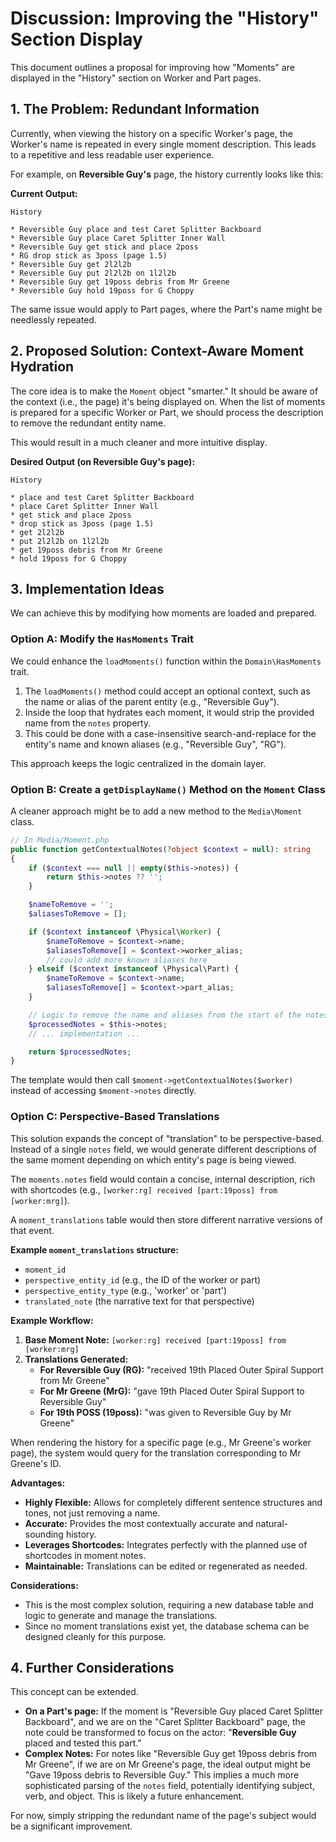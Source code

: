 # Discussion: Improving the "History" Section Display

This document outlines a proposal for improving how "Moments" are displayed in the "History" section on Worker and Part pages.

## 1. The Problem: Redundant Information

Currently, when viewing the history on a specific Worker's page, the Worker's name is repeated in every single moment description. This leads to a repetitive and less readable user experience.

For example, on **Reversible Guy's** page, the history currently looks like this:

**Current Output:**
```
History

* Reversible Guy place and test Caret Splitter Backboard
* Reversible Guy place Caret Splitter Inner Wall
* Reversible Guy get stick and place 2poss
* RG drop stick as 3poss (page 1.5)
* Reversible Guy get 2l2l2b
* Reversible Guy put 2l2l2b on 1l2l2b
* Reversible Guy get 19poss debris from Mr Greene
* Reversible Guy hold 19poss for G Choppy
```

The same issue would apply to Part pages, where the Part's name might be needlessly repeated.

## 2. Proposed Solution: Context-Aware Moment Hydration

The core idea is to make the `Moment` object "smarter." It should be aware of the context (i.e., the page) it's being displayed on. When the list of moments is prepared for a specific Worker or Part, we should process the description to remove the redundant entity name.

This would result in a much cleaner and more intuitive display.

**Desired Output (on Reversible Guy's page):**
```
History

* place and test Caret Splitter Backboard
* place Caret Splitter Inner Wall
* get stick and place 2poss
* drop stick as 3poss (page 1.5)
* get 2l2l2b
* put 2l2l2b on 1l2l2b
* get 19poss debris from Mr Greene
* hold 19poss for G Choppy
```

## 3. Implementation Ideas

We can achieve this by modifying how moments are loaded and prepared.

### Option A: Modify the `HasMoments` Trait

We could enhance the `loadMoments()` function within the `Domain\HasMoments` trait.

1.  The `loadMoments()` method could accept an optional context, such as the name or alias of the parent entity (e.g., "Reversible Guy").
2.  Inside the loop that hydrates each moment, it would strip the provided name from the `notes` property.
3.  This could be done with a case-insensitive search-and-replace for the entity's name and known aliases (e.g., "Reversible Guy", "RG").

This approach keeps the logic centralized in the domain layer.

### Option B: Create a `getDisplayName()` Method on the `Moment` Class

A cleaner approach might be to add a new method to the `Media\Moment` class.

```php
// In Media/Moment.php
public function getContextualNotes(?object $context = null): string
{
    if ($context === null || empty($this->notes)) {
        return $this->notes ?? '';
    }

    $nameToRemove = '';
    $aliasesToRemove = [];

    if ($context instanceof \Physical\Worker) {
        $nameToRemove = $context->name;
        $aliasesToRemove[] = $context->worker_alias;
        // could add more known aliases here
    } elseif ($context instanceof \Physical\Part) {
        $nameToRemove = $context->name;
        $aliasesToRemove[] = $context->part_alias;
    }

    // Logic to remove the name and aliases from the start of the notes string
    $processedNotes = $this->notes;
    // ... implementation ...

    return $processedNotes;
}
```

The template would then call `$moment->getContextualNotes($worker)` instead of accessing `$moment->notes` directly.

### Option C: Perspective-Based Translations

This solution expands the concept of "translation" to be perspective-based. Instead of a single `notes` field, we would generate different descriptions of the same moment depending on which entity's page is being viewed.

The `moments.notes` field would contain a concise, internal description, rich with shortcodes (e.g., `[worker:rg] received [part:19poss] from [worker:mrg]`).

A `moment_translations` table would then store different narrative versions of that event.

**Example `moment_translations` structure:**
*   `moment_id`
*   `perspective_entity_id` (e.g., the ID of the worker or part)
*   `perspective_entity_type` (e.g., 'worker' or 'part')
*   `translated_note` (the narrative text for that perspective)

**Example Workflow:**

1.  **Base Moment Note:** `[worker:rg] received [part:19poss] from [worker:mrg]`
2.  **Translations Generated:**
    *   **For Reversible Guy (RG):** "received 19th Placed Outer Spiral Support from Mr Greene"
    *   **For Mr Greene (MrG):** "gave 19th Placed Outer Spiral Support to Reversible Guy"
    *   **For 19th POSS (19poss):** "was given to Reversible Guy by Mr Greene"

When rendering the history for a specific page (e.g., Mr Greene's worker page), the system would query for the translation corresponding to Mr Greene's ID.

**Advantages:**
*   **Highly Flexible:** Allows for completely different sentence structures and tones, not just removing a name.
*   **Accurate:** Provides the most contextually accurate and natural-sounding history.
*   **Leverages Shortcodes:** Integrates perfectly with the planned use of shortcodes in moment notes.
*   **Maintainable:** Translations can be edited or regenerated as needed.

**Considerations:**
*   This is the most complex solution, requiring a new database table and logic to generate and manage the translations.
*   Since no moment translations exist yet, the database schema can be designed cleanly for this purpose.

## 4. Further Considerations

This concept can be extended.

*   **On a Part's page:** If the moment is "Reversible Guy placed Caret Splitter Backboard", and we are on the "Caret Splitter Backboard" page, the note could be transformed to focus on the actor: "**Reversible Guy** placed and tested this part."
*   **Complex Notes:** For notes like "Reversible Guy get 19poss debris from Mr Greene", if we are on Mr Greene's page, the ideal output might be "Gave 19poss debris to Reversible Guy." This implies a much more sophisticated parsing of the `notes` field, potentially identifying subject, verb, and object. This is likely a future enhancement.

For now, simply stripping the redundant name of the page's subject would be a significant improvement.

```